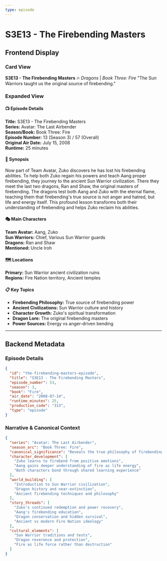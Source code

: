 ```yaml
---
type: episode
---
```


# S3E13 - The Firebending Masters

## Frontend Display

### Card View
**S3E13 - The Firebending Masters** 🔥
*Dragons* | *Book Three: Fire*
"The Sun Warriors taught us the original source of firebending."

### Expanded View

#### 📺 Episode Details
**Title:** S3E13 - The Firebending Masters  
**Series:** Avatar: The Last Airbender  
**Season/Book:** Book Three: Fire  
**Episode Number:** 13 (Season 3) / 57 (Overall)  
**Original Air Date:** July 15, 2008  
**Runtime:** 25 minutes  

#### 📝 Synopsis
Now part of Team Avatar, Zuko discovers he has lost his firebending abilities. To help both Zuko regain his powers and teach Aang proper firebending, they journey to the ancient Sun Warrior civilization. There they meet the last two dragons, Ran and Shaw, the original masters of firebending. The dragons test both Aang and Zuko with the eternal flame, teaching them that firebending's true source is not anger and hatred, but life and energy itself. This profound lesson transforms both their understanding of firebending and helps Zuko reclaim his abilities.

#### 🎭 Main Characters
**Team Avatar:** Aang, Zuko  
**Sun Warriors:** Chief, Various Sun Warrior guards  
**Dragons:** Ran and Shaw  
**Mentioned:** Uncle Iroh  

#### 🗺️ Locations
**Primary:** Sun Warrior ancient civilization ruins  
**Regions:** Fire Nation territory, Ancient temples  

#### 📋 Key Topics
- **Firebending Philosophy:** True source of firebending power  
- **Ancient Civilizations:** Sun Warrior culture and history  
- **Character Growth:** Zuko's spiritual transformation  
- **Dragon Lore:** The original firebending masters  
- **Power Sources:** Energy vs anger-driven bending  

---

## Backend Metadata

### Episode Details
```json
{
  "id": "the-firebending-masters-episode",
  "title": "S3E13 - The Firebending Masters",
  "episode_number": 53,
  "season": 3,
  "book": "Fire",
  "air_date": "2008-07-14",
  "runtime_minutes": 25,
  "production_code": "313",
  "type": "episode"
}
```

### Narrative & Canonical Context
```json
{
  "series": "Avatar: The Last Airbender",
  "season_arc": "Book Three: Fire",
  "canonical_significance": "Reveals the true philosophy of firebending and ancient dragon masters",
  "character_development": [
    "Zuko learns to firebend from positive emotions",
    "Aang gains deeper understanding of fire as life energy",
    "Both characters bond through shared learning experience"
  ],
  "world_building": [
    "Introduction to Sun Warrior civilization",
    "Dragon history and near-extinction",
    "Ancient firebending techniques and philosophy"
  ],
  "story_threads": [
    "Zuko's continued redemption and power recovery",
    "Aang's firebending education",
    "Dragon conservation and hidden survival",
    "Ancient vs modern Fire Nation ideology"
  ],
  "cultural_elements": [
    "Sun Warrior traditions and tests",
    "Dragon reverence and protection",
    "Fire as life force rather than destruction"
  ]
}
```